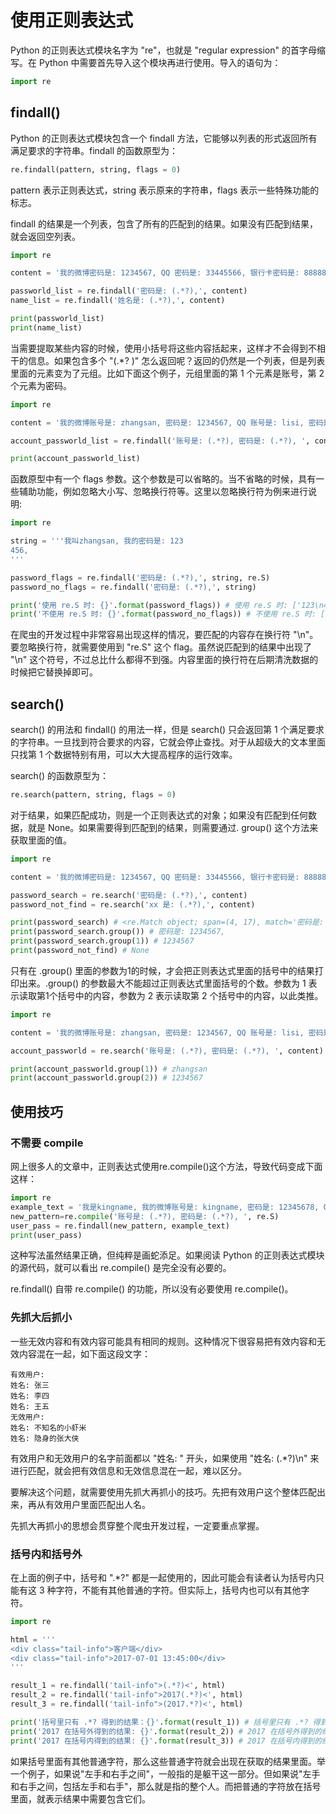 # 使用正则表达式

Python 的正则表达式模块名字为 "re"，也就是 "regular expression" 的首字母缩写。在 Python 中需要首先导入这个模块再进行使用。导入的语句为：

```python
import re
```

## findall()

Python 的正则表达式模块包含一个 findall 方法，它能够以列表的形式返回所有满足要求的字符串。findall 的函数原型为：

```python
re.findall(pattern, string, flags = 0)
```

pattern 表示正则表达式，string 表示原来的字符串，flags 表示一些特殊功能的标志。

findall 的结果是一个列表，包含了所有的匹配到的结果。如果没有匹配到结果，就会返回空列表。

```python
import re

content = '我的微博密码是: 1234567, QQ 密码是: 33445566, 银行卡密码是: 888888, GitHub 密码是: 999abc999, 帮我记住它们'

passworld_list = re.findall('密码是: (.*?),', content)
name_list = re.findall('姓名是: (.*?),', content)

print(passworld_list)
print(name_list)
```

当需要提取某些内容的时候，使用小括号将这些内容括起来，这样才不会得到不相干的信息。如果包含多个 "(.*? )" 怎么返回呢？返回的仍然是一个列表，但是列表里面的元素变为了元组。比如下面这个例子，元组里面的第 1 个元素是账号，第 2 个元素为密码。

```python
import re

content = '我的微博账号是: zhangsan, 密码是: 1234567, QQ 账号是: lisi, 密码是: 33445566, GitHub 账号是: wangwu, 密码是: 999abc999, 帮我记住它们'

account_passworld_list = re.findall('账号是: (.*?), 密码是: (.*?), ', content)

print(account_passworld_list)
```

函数原型中有一个 flags 参数。这个参数是可以省略的。当不省略的时候，具有一些辅助功能，例如忽略大小写、忽略换行符等。这里以忽略换行符为例来进行说明:

```python
import re

string = '''我叫zhangsan, 我的密码是: 123
456,
'''

password_flags = re.findall('密码是: (.*?),', string, re.S)
password_no_flags = re.findall('密码是: (.*?),', string)

print('使用 re.S 时: {}'.format(password_flags)) # 使用 re.S 时: ['123\n456']
print('不使用 re.S 时: {}'.format(password_no_flags)) # 不使用 re.S 时: []
```

在爬虫的开发过程中非常容易出现这样的情况，要匹配的内容存在换行符 "\n"。要忽略换行符，就需要使用到 "re.S" 这个 flag。虽然说匹配到的结果中出现了 "\n" 这个符号，不过总比什么都得不到强。内容里面的换行符在后期清洗数据的时候把它替换掉即可。

## search()

search() 的用法和 findall() 的用法一样，但是 search() 只会返回第 1 个满足要求的字符串。一旦找到符合要求的内容，它就会停止查找。对于从超级大的文本里面只找第 1 个数据特别有用，可以大大提高程序的运行效率。

search() 的函数原型为：

```python
re.search(pattern, string, flags = 0)
```

对于结果，如果匹配成功，则是一个正则表达式的对象；如果没有匹配到任何数据，就是 None。如果需要得到匹配到的结果，则需要通过. group() 这个方法来获取里面的值。

```python
import re

content = '我的微博密码是: 1234567, QQ 密码是: 33445566, 银行卡密码是: 888888, GitHub 密码是: 999abc999, 帮我记住它们'

password_search = re.search('密码是: (.*?),', content)
password_not_find = re.search('xx 是: (.*?),', content)

print(password_search) # <re.Match object; span=(4, 17), match='密码是: 1234567,'>
print(password_search.group()) # 密码是: 1234567,
print(password_search.group(1)) # 1234567
print(password_not_find) # None
```

只有在 .group() 里面的参数为1的时候，才会把正则表达式里面的括号中的结果打印出来。.group() 的参数最大不能超过正则表达式里面括号的个数。参数为 1 表示读取第1个括号中的内容，参数为 2 表示读取第 2 个括号中的内容，以此类推。

```python
import re

content = '我的微博账号是: zhangsan, 密码是: 1234567, QQ 账号是: lisi, 密码是: 33445566, GitHub 账号是: wangwu, 密码是: 999abc999, 帮我记住它们'

account_passworld = re.search('账号是: (.*?), 密码是: (.*?), ', content)

print(account_passworld.group(1)) # zhangsan
print(account_passworld.group(2)) # 1234567
```

## 使用技巧

### 不需要 compile

网上很多人的文章中，正则表达式使用re.compile()这个方法，导致代码变成下面这样：

```python
import re
example_text = '我是kingname, 我的微博账号是: kingname, 密码是: 12345678, QQ账号是: 99999, 密码是: 890abcd, 请记住他们。'
new_pattern=re.compile('账号是: (.*?), 密码是: (.*?), ', re.S)
user_pass = re.findall(new_pattern, example_text)
print(user_pass)
```

这种写法虽然结果正确，但纯粹是画蛇添足。如果阅读 Python 的正则表达式模块的源代码，就可以看出 re.compile() 是完全没有必要的。

re.findall() 自带 re.compile() 的功能，所以没有必要使用 re.compile()。

### 先抓大后抓小

一些无效内容和有效内容可能具有相同的规则。这种情况下很容易把有效内容和无效内容混在一起，如下面这段文字：

```
有效用户: 
姓名: 张三
姓名: 李四
姓名: 王五
无效用户: 
姓名: 不知名的小虾米
姓名: 隐身的张大侠
```

有效用户和无效用户的名字前面都以 "姓名: " 开头，如果使用 "姓名: (.*?)\n" 来进行匹配，就会把有效信息和无效信息混在一起，难以区分。

要解决这个问题，就需要使用先抓大再抓小的技巧。先把有效用户这个整体匹配出来，再从有效用户里面匹配出人名。

先抓大再抓小的思想会贯穿整个爬虫开发过程，一定要重点掌握。

### 括号内和括号外

在上面的例子中，括号和 ".*?" 都是一起使用的，因此可能会有读者认为括号内只能有这 3 种字符，不能有其他普通的字符。但实际上，括号内也可以有其他字符。

```python
import re

html = '''
<div class="tail-info">客户端</div>
<div class="tail-info">2017-07-01 13:45:00</div>
'''

result_1 = re.findall('tail-info">(.*?)<', html)
result_2 = re.findall('tail-info">2017(.*?)<', html)
result_3 = re.findall('tail-info">(2017.*?)<', html)

print('括号里只有 .*? 得到的结果：{}'.format(result_1)) # 括号里只有 .*? 得到的结果：['客户端', '2017-07-01 13:45:00']
print('2017 在括号外得到的结果: {}'.format(result_2)) # 2017 在括号外得到的结果: ['-07-01 13:45:00']
print('2017 在括号内得到的结果: {}'.format(result_3)) # 2017 在括号内得到的结果: ['2017-07-01 13:45:00']
```

如果括号里面有其他普通字符，那么这些普通字符就会出现在获取的结果里面。举一个例子，如果说"左手和右手之间"，一般指的是躯干这一部分。但如果说"左手和右手之间，包括左手和右手"，那么就是指的整个人。而把普通的字符放在括号里面，就表示结果中需要包含它们。
